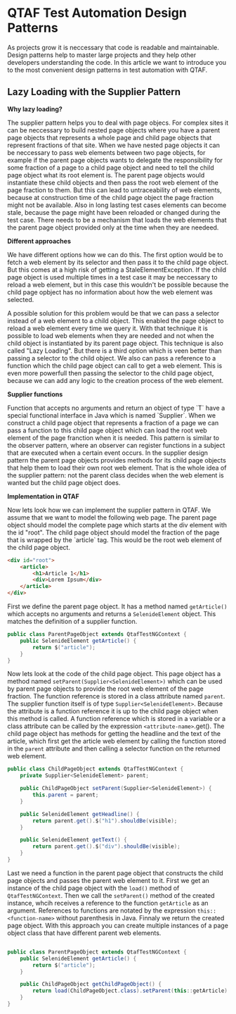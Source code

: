 # QTAF Test Automation Design Patterns

As projects grow it is neccessary that code is readable and maintainable. Design patterns help to master large projects and they help other developers understanding the code. In this article we want to introduce you to the most convenient design patterns in test automation with QTAF.

## Lazy Loading with the Supplier Pattern

<b>Why lazy loading?</b>
<p>
The supplier pattern helps you to deal with page objecs. For complex sites it can be neccessary to build nested page objects where you have a parent page objects that represents a whole page and child page objects that represent fractions of that site. When we have nested page objects it can be neccessary to pass web elements between two page objects, for example if the parent page objects wants to delegate the responsibility for some fraction of a page to a child page object and need to tell the child page object what its root element is. The parent page objects would instantiate these child objects and then pass the root web element of the page fraction to them. But this can lead to untraceability of web elements, because at construction time of the child page object the page fraction might not be available. Also in long lasting test cases elements can become stale, because the page might have been reloaded or changed during the test case. There needs to be a mechanism that loads the web elements that the parent page object provided only at the time when they are needeed.
</p>
<b>Different approaches</b>
<p>
We have different options how we can do this. The first option would be to fetch a web element by its selector and then pass it to the child page object. But this comes at a high risk of getting a StaleElementException. If the child page object is used multiple times in a test case it may be neccessary to reload a web element, but in this case this wouldn't be possible because the child page opbject has no information about how the web element was selected.
</p>
<p>
A possible solution for this problem would be that we can pass a selector instead of a web element to a child object. This enabled the page object to reload a web element every time we query it. With that technique it is possible to load web elements when they are needed and not when the child object is instantiated by its parent page object. This technique is also called "Lazy Loading". But there is a third option which is veen better than passing a selector to the child object. We also can pass a reference to a function which the child page object can call to get a web element. This is even more powerfull then passing the selector to the child page object, because we can add any logic to the creation process of the web element.
</p>
<b>Supplier functions</b>
<p>
Function that accepts no arguments and return an object of type `T` have a special functional interface in Java which is named `Supplier<T>`. When we construct a child page object that represents a fraction of a page we can pass a function to this child page object which can load the root web element of the page franction when it is needed. This pattern is similar to the observer pattern, where an observer can register functions in a subject that are executed when a certain event occurs. In the supplier design pattern the parent page objects provides methods for its child page objects that help them to load their own root web element. That is the whole idea of the supplier pattern: not the parent class decides when the web element is wanted but the child page object does.
</p>
<b>Implementation in QTAF</b>
<p>
Now lets look how we can implement the supplier pattern in QTAF. We assume that we want to model the following web page. The parent page object should model the complete page which starts at the div element with the id "root". The child page object should model the fraction of the page that is wrapped by the `article` tag. This would be the root web element of the child page object.
</p>

```html
<div id="root">
    <article>
        <h1>Article 1</h1>
        <div>Lorem Ipsum</div>
    </article>
</div>
```

First we define the parent page object. It has a method named `getArticle()` which accepts no arguments and returns a `SelenideElement` object. This matches the definition of a supplier function.

```java
public class ParentPageObject extends QtafTestNGContext {
    public SelenideElement getArticle() {
        return $("article");
    }
}
```

Now lets look at the code of the child page object. This page object has a method named `setParent(Supplier<SelenideElement>)` which can be used by parent page objects to provide the root web element of the page fraction. The function reference is stored in a class attribute named `parent`. The supplier function itself is of type `Supplier<SelenideElement>`. Because the attribute is a function reference it is up to the child page object when this method is called. A function reference which is stored in a variable or a class attribute can be called by the expression `<attribute-name>`.get(). The child page object has methods for getting the headline and the text of the article, which first get the article web element by calling the function stored in the `parent` attribute and then calling a selector function on the returned web element.

```java
public class ChildPageObject extends QtafTestNGContext {
    private Supplier<SelenideElement> parent;

    public ChildPageObject setParent(Supplier<SelenideElement>) {
        this.parent = parent;
    }

    public SelenideElement getHeadline() {
        return parent.get().$("h1").shouldBe(visible);
    }

    public SelenideElement getText() {
        return parent.get().$("div").shouldBe(visible);
    }
}
```

Last we need a function in the parent page object that constructs the child page objects and passes the parent web element to it. First we get an instance of the child page object with the `load()` method of `QtafTestNGContext`. Then we call the `setParent()` method of the created instance, whcih receives a reference to the function `getArticle` as an argument. References to functions are notated by the expression `this::<function-name>` without parenthesis in Java. Finnaly we return the created page object. With this approach you can create multiple instances of a page object class that have different parent web elements.

```java

public class ParentPageObject extends QtafTestNGContext {
    public SelenideElement getArticle() {
        return $("article");
    }

    public ChildPageObject getChildPageObject() {
        return load(ChildPageObject.class).setParent(this::getArticle)
    }
}
```
